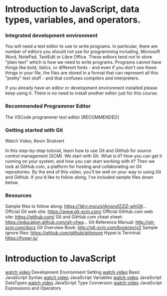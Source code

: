 # Introduction to JavaScript, data types, variables, and operators.

### Integrated development environment
You will need a text editor to use to write programs. In particular, there are number of editors you should not use for programming including, Microsoft Word, NotePad, TextEdit or Libre Office. These editors tend not to store "plain text" which is how we need to write programs. Programs cannot have things like bold, italics, or different fonts - and even if you don't use these things in your file, the files are stored in a format that can represent all this "pretty" text stuff - and that confuses compilers and interpreters.

If you already have an editor or development environment installed please keep using it. There is no need to install another editor just for this course.

### Recommended Programmer Editor
The VSCode programmer text editor [RECOMMENDED]

### Getting started with Git
Watch Video, Kevin Stratvert

In this step-by-step tutorial, learn how to use Git and GitHub for source control management (SCM). We start with Git. What is it? How you can get it running on your system, and how you can start working with it? Then we look at GitHub.com, a platform for hosting and collaborating on Git repositories. By the end of this video, you'll be well on your way to using Git and GitHub. If you'd like to follow along, I've included sample files down below.

### Resources
Sample files to follow along: https://1drv.ms/u/s!AmxrofZZlZ-whOIll...
Official Git web site: https://www.git-scm.com/
Official GitHub.com web site: https://github.com/
Git and GitHub.com cheat sheet: https://education.github.com/git-chea...
Git Reference Manual: http://git-scm.com/docs
Git Overview Book: http://git-scm.com/book/en/v2
Sample ignore files: https://github.com/github/gitignore
Hyper.is Terminal: https://hyper.is/

# Introduction to JavaScript
[watch video](https://www.youtube.com/watch?v=sEGC-adSKXo) Development Environment Setting
[watch video](https://www.youtube.com/watch?v=KXxXr0RxGDE&t=2s) Basic JavaScript Syntax
[watch video](https://www.youtube.com/watch?v=plOo5hNVQJU) JavaScript Variables
[watch video](https://www.youtube.com/watch?v=yjE_xXL26qA&t=76s) JavaScript DataTypes
[watch video](https://www.youtube.com/watch?v=jfQyMPzPTjY) JavaScript Type Conversion
[watch video](https://www.youtube.com/watch?v=nMQlXMHMz_Y) JavaScript Expressions and Operators
